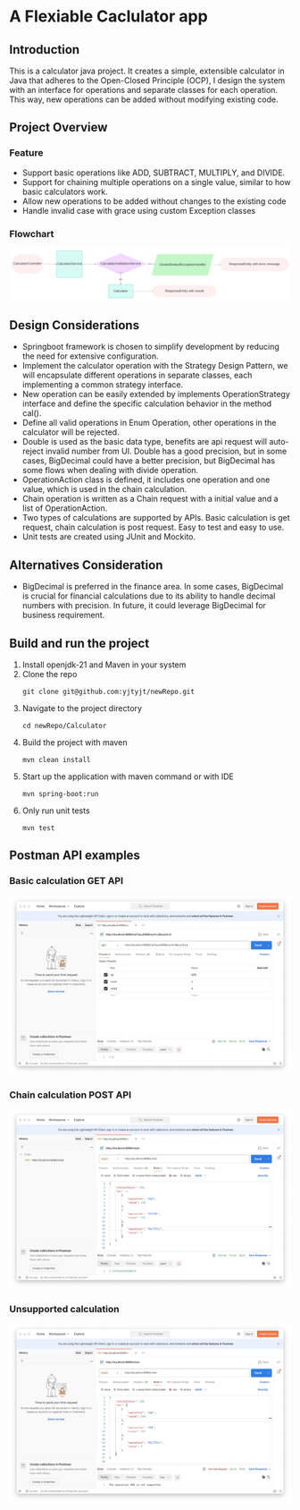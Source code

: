 # A Flexiable Caclulator app

## Introduction



This is a calculator java project. It creates a simple, extensible calculator
in Java that adheres to the Open-Closed Principle (OCP), I design the system
with an interface for operations and separate classes for each operation.
This way, new operations can be added without modifying existing code.



## Project Overview
### Feature

* Support basic operations like ADD, SUBTRACT, MULTIPLY, and DIVIDE.
* Support for chaining multiple operations on a single value, similar to how basic calculators work.
* Allow new operations to be added without changes to the existing code
* Handle invalid case with grace using custom Exception classes

### Flowchart
![Flow](images/flow.png)


## Design Considerations
* Springboot framework is chosen to simplify development by reducing the need for extensive configuration.
* Implement the calculator operation with the Strategy Design Pattern, we will encapsulate different operations in separate classes, each implementing a common strategy interface.
* New operation can be easily extended by implements OperationStrategy interface and define the specific calculation behavior in the method cal().
* Define all valid operations in Enum Operation, other operations in the calculator will be rejected.
* Double is used as the basic data type, benefits are api request will auto-reject invalid number from UI. Double has a good precision, but in some cases, BigDecimal could have a better precision, but BigDecimal has some flows when dealing with divide operation.
* OperationAction class is defined, it includes one operation and one value, which is used in the chain calculation.
* Chain operation is written as a Chain request with a initial value and a list of OperationAction.
* Two types of calculations are supported by APIs. Basic calculation is get request, chain calculation is post request. Easy to test and easy to use.
* Unit tests are created using JUnit and Mockito.


## Alternatives Consideration
* BigDecimal is preferred in the finance area. In some cases, BigDecimal is crucial for financial calculations due to its ability to handle decimal numbers with precision. In future, it could leverage BigDecimal for business requirement.

## Build and run the project

1. Install openjdk-21 and Maven in your system
2. Clone the repo
   ```
   git clone git@github.com:yjtyjt/newRepo.git
   ```
3. Navigate to the project directory
   ```
   cd newRepo/Calculator
   ```
4. Build the project with maven
   ```
   mvn clean install
   ```
5. Start up the application with maven command or with IDE
   ```
   mvn spring-boot:run
   ```
6. Only run unit tests
   ```
   mvn test
   ```

## Postman API examples

### Basic calculation GET API
![Flow](images/postman1.png)

### Chain calculation POST API
![Flow](images/postman2.png)

### Unsupported calculation
![Flow](images/unsupported.png)

